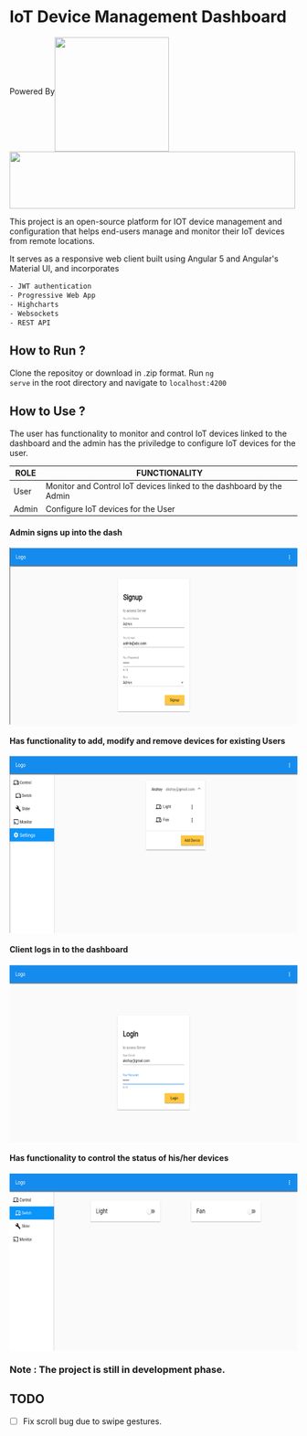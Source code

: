 # IoT Device Management Dashboard

<p><span>Powered By</span><img src="https://cdn-images-1.medium.com/max/490/1*hDJlAbtIVBrvyau4d8JRLg.png" width="200" height="200" align="middle"><img src="https://www.srijan.net/sites/default/files/inline-images/highcharts%20resized_0.png" width="500" height="100" align="middle">
</p>

This project is an open-source platform for IOT device management and configuration that helps end-users manage and monitor their IoT devices from remote locations.

It serves as a responsive web client built using Angular 5 and Angular's Material UI, and incorporates 

    - JWT authentication
    - Progressive Web App
    - Highcharts
    - Websockets 
    - REST API 

## How to Run ?

Clone the repositoy or download in .zip format. Run <code>ng serve</code> in the root directory and navigate to <code>localhost:4200</code>

## How to Use ?

The user has functionality to monitor and control IoT devices linked to the dashboard and the admin has the priviledge to configure IoT devices for the user.

| ROLE | FUNCTIONALITY |
| ------ | ------ |
| User | Monitor and Control IoT devices linked to the dashboard by the Admin|
| Admin | Configure IoT devices for the User |

#### Admin signs up into the dash 
<p><img src="https://github.com/mr-skyaakash/IoT-Dashboard/blob/master/screenshots/signup.png" width="620" height="310" align="middle"></p>

#### Has functionality to add, modify and remove devices for existing Users
<p><img src="https://github.com/mr-skyaakash/IoT-Dashboard/blob/master/screenshots/admin-console.png" width="620" height="310" align="middle"></p>

#### Client logs in to the dashboard 
<p><img src="https://github.com/mr-skyaakash/IoT-Dashboard/blob/master/screenshots/login.png" width="620" height="310" align="middle"></p>

#### Has functionality to control the status of his/her devices 
<p><img src="https://github.com/mr-skyaakash/IoT-Dashboard/blob/master/screenshots/user-console.png" width="620" height="310" align="middle" justify-items="center"></p>

### Note : The project is still in development phase.
  
## TODO

- [ ] Fix scroll bug due to swipe gestures.
